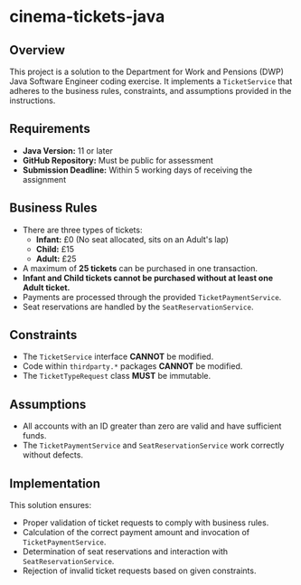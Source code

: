 # cinema-tickets-java

## Overview

This project is a solution to the Department for Work and Pensions (DWP) Java Software Engineer coding exercise. It implements a `TicketService` that adheres to the business rules, constraints, and assumptions provided in the instructions.

## Requirements

- **Java Version:** 11 or later
- **GitHub Repository:** Must be public for assessment
- **Submission Deadline:** Within 5 working days of receiving the assignment

## Business Rules

- There are three types of tickets:
  - **Infant:** £0 (No seat allocated, sits on an Adult's lap)
  - **Child:** £15
  - **Adult:** £25
- A maximum of **25 tickets** can be purchased in one transaction.
- **Infant and Child tickets cannot be purchased without at least one Adult ticket.**
- Payments are processed through the provided `TicketPaymentService`.
- Seat reservations are handled by the `SeatReservationService`.

## Constraints

- The `TicketService` interface **CANNOT** be modified.
- Code within `thirdparty.*` packages **CANNOT** be modified.
- The `TicketTypeRequest` class **MUST** be immutable.

## Assumptions

- All accounts with an ID greater than zero are valid and have sufficient funds.
- The `TicketPaymentService` and `SeatReservationService` work correctly without defects.

## Implementation

This solution ensures:

- Proper validation of ticket requests to comply with business rules.
- Calculation of the correct payment amount and invocation of `TicketPaymentService`.
- Determination of seat reservations and interaction with `SeatReservationService`.
- Rejection of invalid ticket requests based on given constraints.
